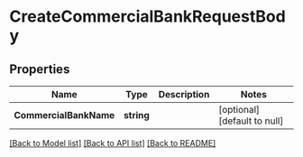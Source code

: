 # CreateCommercialBankRequestBody

## Properties
Name | Type | Description | Notes
------------ | ------------- | ------------- | -------------
**CommercialBankName** | **string** |  | [optional] [default to null]

[[Back to Model list]](../README.md#documentation-for-models) [[Back to API list]](../README.md#documentation-for-api-endpoints) [[Back to README]](../README.md)

